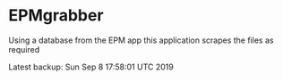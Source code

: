 # EPMgrabber
Using a database from the EPM app this application scrapes the files as required


Latest backup: Sun Sep 8 17:58:01 UTC 2019
